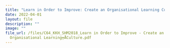 ```yaml
---
title: "Learn in Order to Improve: Create an Organisational Learning Culture"
date: 2022-04-01
layout: file
description: ""
image: ""
file_url: /files/C64_KKH_SHM2018_Learn in Order to Improve - Create an
  Organisational Learning╤ÅCulture.pdf
---
```

